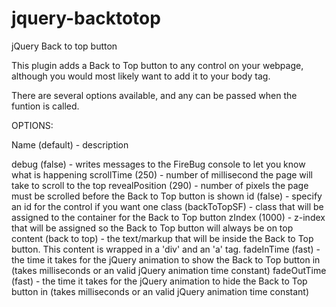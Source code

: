 jquery-backtotop
================

jQuery Back to top button

This plugin adds a Back to Top button to any control on your webpage, although you would most likely want to add it to your body tag.

There are several options available, and any can be passed when the funtion is called.

OPTIONS:

Name (default) - description

debug (false) - writes messages to the FireBug console to let you know what is happening
scrollTime (250) - number of millisecond the page will take to scroll to the top
revealPosition (290) - number of pixels the page must be scrolled before the Back to Top button is shown
id (false) - specify an id for the control if you want one
class (backToTopSF) - class that will be assigned to the container for the Back to Top button
zIndex (1000) - z-index that will be assigned so the Back to Top button will always be on top
content (<span class='arrow'></span><span class='text'>back to top</span>) - the text/markup that will be inside the Back to Top button.  This content is wrapped in a 'div' and an 'a' tag.
fadeInTime (fast) - the time it takes for the jQuery animation to show the Back to Top button in (takes milliseconds or an valid jQuery animation time constant)
fadeOutTime (fast) - the time it takes for the jQuery animation to hide the Back to Top button in (takes milliseconds or an valid jQuery animation time constant)


